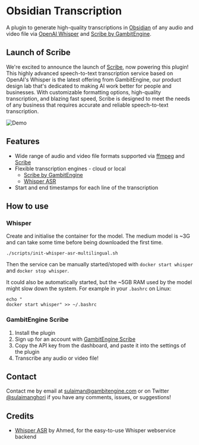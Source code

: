 # Obsidian Transcription

A plugin to generate high-quality transcriptions in [Obsidian](https://obsidian.md/) of any audio and video file via [OpenAI Whisper](https://openai.com/blog/whisper/) and [Scribe by GambitEngine](https://scribe.gambitengine.com).

## Launch of Scribe

We're excited to announce the launch of [Scribe](https://scribe.gambitengine.com), now powering this plugin! This highly advanced speech-to-text transcription service based on OpenAI's Whisper is the latest offering from GambitEngine, our product design lab that's dedicated to making AI work better for people and businesses. With customizable formatting options, high-quality transcription, and blazing fast speed, Scribe is designed to meet the needs of any business that requires accurate and reliable speech-to-text transcription.

![Demo](media/demo.gif)

## Features

- Wide range of audio and video file formats supported via [ffmpeg](https://ffmpeg.org/) and [Scribe](https://scribe.gambitengine.com)
- Flexible transcription engines - cloud or local
  - [Scribe by GambitEngine](https://scribe.gambitengine.com)
  - [Whisper ASR](https://github.com/ahmetoner/whisper-asr-webservice)
- Start and end timestamps for each line of the transcription

## How to use

### Whisper
Create and initialise the container for the model. The medium model is ~3G and can take some time before being downloaded the first time.
```
./scripts/init-whisper-asr-multilingual.sh
```
Then the service can be manually started/stoped with `docker start whisper` and `docker stop whisper`.

It could also be automatically started, but the ~5GB RAM used by the model might slow down the system.
For example in your `.bashrc` on Linux:
```
echo "
docker start whisper" >> ~/.bashrc
```


### GambitEngine Scribe
1. Install the plugin
2. Sign up for an account with [GambitEngine Scribe](https://scribe.gambitengine.com/)
3. Copy the API key from the dashboard, and paste it into the settings of the plugin
4. Transcribe any audio or video file!

## Contact

Contact me by email at sulaiman@gambitengine.com or on Twitter [@sulaimanghori](https://twitter.com/sulaimanghori) if you have any comments, issues, or suggestions!

## Credits

- [Whisper ASR](https://github.com/ahmetoner/whisper-asr-webservice) by Ahmed, for the easy-to-use Whisper webservice backend
